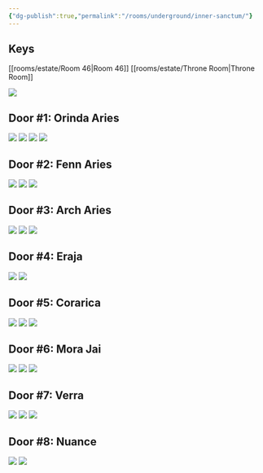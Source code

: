 ```yaml
---
{"dg-publish":true,"permalink":"/rooms/underground/inner-sanctum/"}
---
```


## Keys
[[rooms/estate/Room 46\|Room 46]]
[[rooms/estate/Throne Room\|Throne Room]]

![](https://i.imgur.com/02fCH7q.png)

## Door #1: Orinda Aries
![](https://i.imgur.com/sNXjzIP.jpeg)
![](https://i.imgur.com/qHCj4Ag.jpeg)
![](https://i.imgur.com/NaFwdsc.png)
![](https://i.imgur.com/Izys3s9.jpeg)

## Door #2: Fenn Aries
![](https://i.imgur.com/67ZzWaY.png)
![](https://i.imgur.com/z1D9DUT.jpeg)
![](https://i.imgur.com/QqQvvcg.jpeg)


## Door #3: Arch Aries
![](https://i.imgur.com/6BfdtJo.png)
![](https://i.imgur.com/NR9x1zU.jpeg)
![](https://i.imgur.com/7i9LzA3.jpeg)

## Door #4: Eraja
![](https://i.imgur.com/7EzGCZi.jpeg)
![](https://i.imgur.com/shhdgEx.jpeg)


## Door #5: Corarica
![](https://i.imgur.com/GZGXqzy.png)
![](https://i.imgur.com/Hx9UALj.jpeg)
![](https://i.imgur.com/XtcTcwk.jpeg)

## Door #6: Mora Jai
![](https://i.imgur.com/xTDmUgq.png)
![](https://i.imgur.com/0pV1Uer.jpeg)
![](https://i.imgur.com/YcwfZTH.jpeg)

## Door #7: Verra
![](https://i.imgur.com/du6qjB8.png)
![](https://i.imgur.com/GYlUEAP.jpeg)
![](https://i.imgur.com/UvXcA42.jpeg)



## Door #8: Nuance
![](https://i.imgur.com/CRGyAMm.jpeg)
![](https://i.imgur.com/Q5eHeKW.jpeg)
